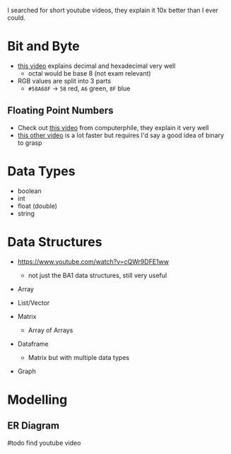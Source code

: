 I searched for short youtube videos, they explain it 10x better than I ever could.
# Bit and Byte
- [this video](https://www.youtube.com/watch?v=ZL-LhaaMTTE) explains decimal and hexadecimal very well
	- octal would be base 8 (not exam relevant)
- RGB values are split into 3 parts 
	- `#58A68F` -> `58` red, `A6` green, `8F` blue
## Floating Point Numbers
- Check out [this video](https://www.youtube.com/watch?v=PZRI1IfStY0) from computerphile, they explain it very well
- [this other video](https://www.youtube.com/watch?v=ljRojiI3E3E) is a lot faster but requires I'd say a good idea of binary to grasp

# Data Types
- boolean
- int
- float (double)
- string

# Data Structures
- https://www.youtube.com/watch?v=cQWr9DFE1ww
	- not just the BA1 data structures, still very useful

- Array
- List/Vector
- Matrix
	- Array of Arrays
- Dataframe
	- Matrix but with multiple data types
- Graph

# Modelling
## ER Diagram
#todo find youtube video

